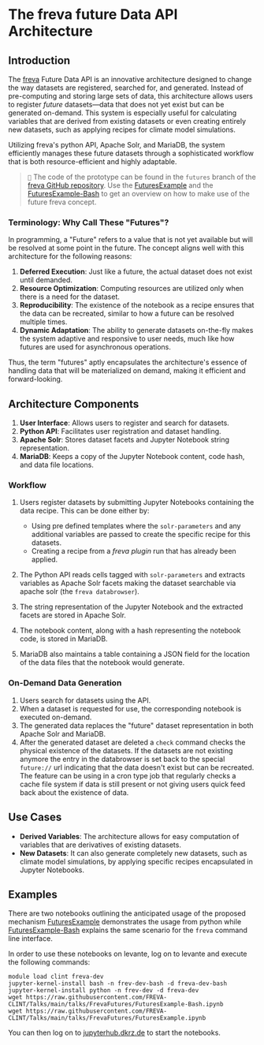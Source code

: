 # The freva future Data API Architecture

## Introduction

The [freva](https://freva-clint.github.io/freva/) Future Data API is an
innovative architecture designed to change the way datasets are registered,
searched for, and generated.
Instead of pre-computing and storing large sets of data, this architecture
allows users to register *future* datasets—data that does not yet exist but
can be generated on-demand. This system is especially useful for calculating
variables that are derived from existing datasets or even creating entirely
new datasets, such as applying recipes for climate model simulations.

Utilizing freva's python API, Apache Solr, and MariaDB, the system efficiently
manages these future datasets through a sophisticated workflow that is both
resource-efficient and highly adaptable.

> ``📝`` The code of the prototype can be found in the `futures` branch of
         the [freva GitHub repository](https://github.com/FREVA-CLINT/freva/tree/futures).
         Use the [FuturesExample](FuturesExample.ipynb) and
         the [FuturesExample-Bash](FuturesExample-Bash.ipynb) to get an overview
         on how to make use of the future freva concept.

### Terminology: Why Call These "Futures"?

In programming, a "Future" refers to a value that is not yet available but
will be resolved at some point in the future. The concept aligns well with
this architecture for the following reasons:

1. **Deferred Execution**: Just like a future, the actual dataset does not
    exist until demanded.
2. **Resource Optimization**: Computing resources are utilized only when
    there is a need for the dataset.
3. **Reproducibility**: The existence of the notebook as a recipe ensures
    that the data can be recreated, similar to how a future can be resolved
    multiple times.
4. **Dynamic Adaptation**: The ability to generate datasets on-the-fly makes
    the system adaptive and responsive to user needs, much like how futures
    are used for asynchronous operations.

Thus, the term "futures" aptly encapsulates the architecture's essence of
handling data that will be materialized on demand, making it efficient and
forward-looking.


## Architecture Components

1. **User Interface**: Allows users to register and search for datasets.
2. **Python API**: Facilitates user registration and dataset handling.
3. **Apache Solr**: Stores dataset facets and Jupyter Notebook string
    representation.
4. **MariaDB**: Keeps a copy of the Jupyter Notebook content, code hash, and
    data file locations.

### Workflow

1. Users register datasets by submitting Jupyter Notebooks containing the
    data recipe. This can be done either by:

    * Using pre defined templates where the `solr-parameters` and any
      additional variables are passed to create the specific recipe for
      this datasets.
    * Creating a recipe from a *freva plugin* run that has already been
      applied.

2. The Python API reads cells tagged with `solr-parameters` and extracts
    variables as Apache Solr facets making the dataset searchable via apache
    solr (the `freva databrowser`).
3. The string representation of the Jupyter Notebook and the extracted facets
    are stored in Apache Solr.
4. The notebook content, along with a hash representing the notebook code,
    is stored in MariaDB.
5. MariaDB also maintains a table containing a JSON field for the location of
    the data files that the notebook would generate.

### On-Demand Data Generation

1. Users search for datasets using the API.
2. When a dataset is requested for use, the corresponding notebook is
    executed on-demand.
3. The generated data replaces the "future" dataset representation in
    both Apache Solr and MariaDB.
4. After the generated dataset are deleted a `check` command checks the
    physical existence of the datasets. If the datasets are not existing anymore
    the entry in the databrowser is set back to the special `future://` url
    indicating that the data doesn't exist but can be recreated. The
    feature can be using in a cron type job that regularly checks a cache
    file system if data is still present or not giving users quick feed back
    about the existence of data.

## Use Cases

- **Derived Variables**: The architecture allows for easy computation of
    variables that are derivatives of existing datasets.
- **New Datasets**: It can also generate completely new datasets, such as
    climate model simulations, by applying specific recipes encapsulated
    in Jupyter Notebooks.

## Examples
There are two notebooks outlining the anticipated usage of the proposed
mechanism [FuturesExample](FuturesExample.ipynb) demonstrates the usage from python while
[FuturesExample-Bash](FuturesExample-Bash.ipynb) explains the same scenario for the `freva`
command line interface.

In order to use these notebooks on levante, log on to levante and execute the
following commands:

```console
module load clint freva-dev
jupyter-kernel-install bash -n frev-dev-bash -d freva-dev-bash
jupyter-kernel-install python -n frev-dev -d freva-dev
wget https://raw.githubusercontent.com/FREVA-CLINT/Talks/main/talks/FrevaFutures/FuturesExample-Bash.ipynb
wget https://raw.githubusercontent.com/FREVA-CLINT/Talks/main/talks/FrevaFutures/FuturesExample.ipynb
```

You can then log on to [jupyterhub.dkrz.de](https://jupyterhub.dkrz.de/hub/home)
to start the notebooks.

